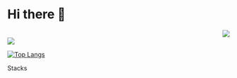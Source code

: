 # Hi there 👋 
<a href="https://hits.seeyoufarm.com"><img align="right" src="https://hits.seeyoufarm.com/api/count/incr/badge.svg?url=https%3A%2F%2Fgithub.com%2Fsungyeah&count_bg=%2379C83D&title_bg=%23555555&icon=github.svg&icon_color=%23E7E7E7&title=GitHub&edge_flat=false"/></a>

<br>
<img src="https://img.shields.io/badge/JavaScript-FFCA28?style=flat-square&logo=java&logoColor=white"/>

[![Top Langs](https://github-readme-stats.vercel.app/api/top-langs/?username=sungyeah&layout=compact)](https://github.com/sungyeah/github-readme-stats)

Stacks




<!-- **sungyeah/sungyeah** is a ✨ _special_ ✨ repository because its `README.md` (this file) appears on your GitHub profile.

<img align='right' width="300px" src="https://user-images.githubusercontent.com/98869025/167796367-f52c14c9-303c-48d2-974b-00b26b7ca4b5.png">


Here are some ideas to get you started:

- 🔭 I’m currently working on ...
- 🌱 I’m currently learning ...
- 👯 I’m looking to collaborate on ...
- 🤔 I’m looking for help with ...
- 💬 Ask me about ...
- 📫 How to reach me: ...
- 😄 Pronouns: ...
- ⚡ Fun fact: ... -->



